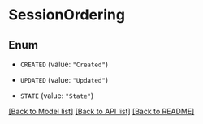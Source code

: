 # SessionOrdering

## Enum


* `CREATED` (value: `"Created"`)

* `UPDATED` (value: `"Updated"`)

* `STATE` (value: `"State"`)


[[Back to Model list]](../README.md#documentation-for-models) [[Back to API list]](../README.md#documentation-for-api-endpoints) [[Back to README]](../README.md)


